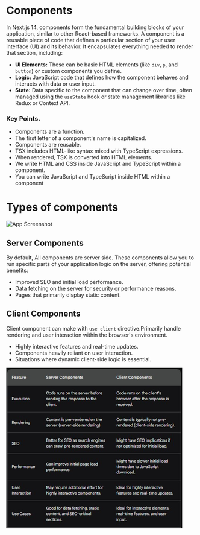 # Components
In Next.js 14, components form the fundamental building blocks of your application, similar to other React-based frameworks.
A component is a reusable piece of code that defines a particular section of your user interface (UI) and its behavior. It encapsulates everything needed to render that section, including:

- **UI Elements:** These can be basic HTML elements (like `div`, `p`, and `button`) or custom components you define.
- **Logic:** JavaScript code that defines how the component behaves and interacts with data or user input.
- **State:** Data specific to the component that can change over time, often managed using the `useState` hook or state management libraries like Redux or Context API.

### Key Points.
* Components are a function.
* The first letter of a component's name is capitalized.
* Components are reusable.
* TSX includes HTML-like syntax mixed with TypeScript expressions.
* When rendered, TSX is converted into HTML elements.
* We write HTML and CSS inside JavaScript and TypeScript within a component.
* You can write JavaScript and TypeScript inside HTML within a component

# Types of components
![App Screenshot](https://nextjs.org/_next/image?url=%2Flearn%2Fdark%2Flearn-client-and-server-environments.png&w=1920&q=75&dpl=dpl_DCtH3CdUprp1CVB8tivKY8y2wMuB)
## Server Components
By default, All components are server side. These components allow you to run specific parts of your application logic on the server, offering potential benefits:

- Improved SEO and initial load performance.
- Data fetching on the server for security or performance reasons.
- Pages that primarily display static content.

## Client Components
Client component can make with `use client` directive.Primarily handle rendering and user interaction within the browser's environment.

- Highly interactive features and real-time updates.
- Components heavily reliant on user interaction.
- Situations where dynamic client-side logic is essential.

<img src="/step05_components/public/Screenshot.jpg" >